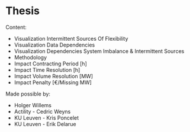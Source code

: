 # Thesis
Content:
* Visualization Intermittent Sources Of Flexibility
* Visualization Data Dependencies
* Visualization Dependencies System Imbalance & Intermittent Sources
* Methodology
* Impact Contracting Period [h]
* Impact Time Resolution [h]
* Impact Volume Resolution [MW]
* Impact Penalty [€/Missing MW]

Made possible by:
- Holger Willems
- Actility - Cedric Weyns 
- KU Leuven - Kris Poncelet
- KU Leuven - Erik Delarue

